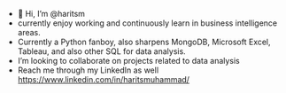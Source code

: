 - 👋 Hi, I’m @haritsm
-  currently enjoy working and continuously learn in business intelligence areas. 
- Currently a Python fanboy, also sharpens MongoDB, Microsoft Excel, Tableau, and also other SQL for data analysis.
- I’m looking to collaborate on projects related to data analysis
- Reach me through my LinkedIn as well https://www.linkedin.com/in/haritsmuhammad/

<!---
haritsm/haritsm is a ✨ special ✨ repository because its `README.md` (this file) appears on your GitHub profile.
You can click the Preview link to take a look at your changes.
--->
